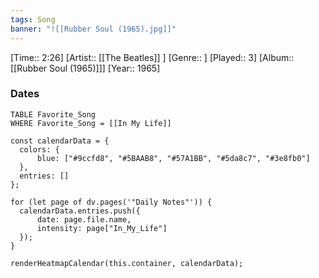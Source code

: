 ```yaml
---
tags: Song  
banner: "![[Rubber Soul (1965).jpg]]"
---
```

[Time:: 2:26]
[Artist:: [[The Beatles]] ]
[Genre:: ]
[Played:: 3]
[Album:: [[Rubber Soul (1965)]]]
[Year:: 1965]
### Dates
````dataview
TABLE Favorite_Song
WHERE Favorite_Song = [[In My Life]]
````

  ```dataviewjs
const calendarData = { 
	colors: { 
		blue: ["#9ccfd8", "#5BAAB8", "#57A1BB", "#5da8c7", "#3e8fb0"] 
	}, 
	entries: [] 
}; 

for (let page of dv.pages('"Daily Notes"')) { 
	calendarData.entries.push({ 
		date: page.file.name, 
		intensity: page["In_My_Life"]
	}); 
} 

renderHeatmapCalendar(this.container, calendarData);
```
